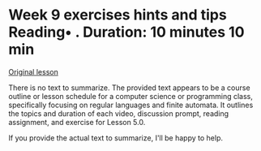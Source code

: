 # Week 9 exercises hints and tips Reading• . Duration: 10 minutes 10 min

[Original lesson](https://www.coursera.org/learn/uol-fundamentals-of-computer-science/supplement/FAZNq/week-9-exercises-hints-and-tips)

There is no text to summarize. The provided text appears to be a course outline or lesson schedule for a computer science or programming class, specifically focusing on regular languages and finite automata. It outlines the topics and duration of each video, discussion prompt, reading assignment, and exercise for Lesson 5.0.

If you provide the actual text to summarize, I'll be happy to help.

